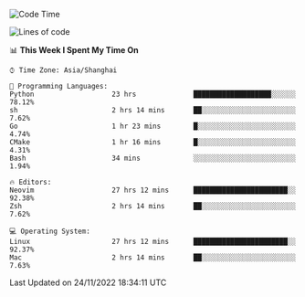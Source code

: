 <!--START_SECTION:waka-->
![Code Time](http://img.shields.io/badge/Code%20Time-1%2C018%20hrs%2020%20mins-blue)

![Lines of code](https://img.shields.io/badge/From%20Hello%20World%20I%27ve%20Written-24%20Thousand%20lines%20of%20code-blue)

📊 **This Week I Spent My Time On** 

```text
⌚︎ Time Zone: Asia/Shanghai

💬 Programming Languages: 
Python                   23 hrs              ███████████████████░░░░░░   78.12% 
sh                       2 hrs 14 mins       ██░░░░░░░░░░░░░░░░░░░░░░░   7.62% 
Go                       1 hr 23 mins        █░░░░░░░░░░░░░░░░░░░░░░░░   4.74% 
CMake                    1 hr 16 mins        █░░░░░░░░░░░░░░░░░░░░░░░░   4.31% 
Bash                     34 mins             ░░░░░░░░░░░░░░░░░░░░░░░░░   1.94%

🔥 Editors: 
Neovim                   27 hrs 12 mins      ███████████████████████░░   92.38% 
Zsh                      2 hrs 14 mins       ██░░░░░░░░░░░░░░░░░░░░░░░   7.62%

💻 Operating System: 
Linux                    27 hrs 12 mins      ███████████████████████░░   92.37% 
Mac                      2 hrs 14 mins       ██░░░░░░░░░░░░░░░░░░░░░░░   7.63%

```


 Last Updated on 24/11/2022 18:34:11 UTC
<!--END_SECTION:waka-->
